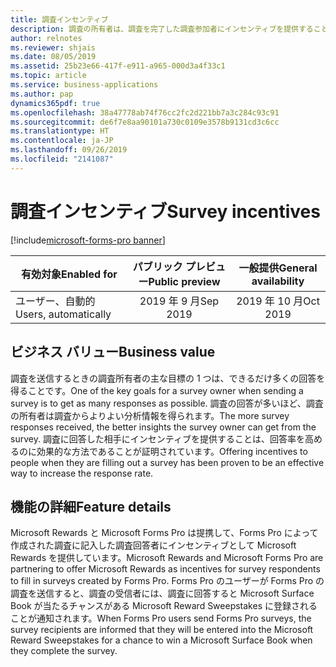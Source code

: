 ```yaml
---
title: 調査インセンティブ
description: 調査の所有者は、調査を完了した調査参加者にインセンティブを提供することができます。
author: relnotes
ms.reviewer: shjais
ms.date: 08/05/2019
ms.assetid: 25b23e66-417f-e911-a965-000d3a4f33c1
ms.topic: article
ms.service: business-applications
ms.author: pap
dynamics365pdf: true
ms.openlocfilehash: 38a47778ab74f76cc2fc2d221bb7a3c284c93c91
ms.sourcegitcommit: de6f7e8aa90101a730c0109e3578b9131cd3c6cc
ms.translationtype: HT
ms.contentlocale: ja-JP
ms.lasthandoff: 09/26/2019
ms.locfileid: "2141087"
---
```

# <a name="survey-incentives"></a><span data-ttu-id="fdd26-103">調査インセンティブ</span><span class="sxs-lookup"><span data-stu-id="fdd26-103">Survey incentives</span></span>
[!include[microsoft-forms-pro banner](../includes/microsoft-forms-pro.md)]

| <span data-ttu-id="fdd26-104">有効対象</span><span class="sxs-lookup"><span data-stu-id="fdd26-104">Enabled for</span></span>    |  <span data-ttu-id="fdd26-105">パブリック プレビュー</span><span class="sxs-lookup"><span data-stu-id="fdd26-105">Public preview</span></span> | <span data-ttu-id="fdd26-106">一般提供</span><span class="sxs-lookup"><span data-stu-id="fdd26-106">General availability</span></span> | 
| ---------- | :----------: |:----------: |
|<span data-ttu-id="fdd26-107">ユーザー、自動的</span><span class="sxs-lookup"><span data-stu-id="fdd26-107">Users, automatically</span></span>|<span data-ttu-id="fdd26-108">2019 年 9 月</span><span class="sxs-lookup"><span data-stu-id="fdd26-108">Sep 2019</span></span>| <span data-ttu-id="fdd26-109">2019 年 10 月</span><span class="sxs-lookup"><span data-stu-id="fdd26-109">Oct 2019</span></span>|


## <a name="business-value"></a><span data-ttu-id="fdd26-110">ビジネス バリュー</span><span class="sxs-lookup"><span data-stu-id="fdd26-110">Business value</span></span>
<!-- bv start -->
<span data-ttu-id="fdd26-111">調査を送信するときの調査所有者の主な目標の 1 つは、できるだけ多くの回答を得ることです。</span><span class="sxs-lookup"><span data-stu-id="fdd26-111">One of the key goals for a survey owner when sending a survey is to get as many responses as possible.</span></span> <span data-ttu-id="fdd26-112">調査の回答が多いほど、調査の所有者は調査からよりよい分析情報を得られます。</span><span class="sxs-lookup"><span data-stu-id="fdd26-112">The more survey responses received, the better insights the survey owner can get from the survey.</span></span> <span data-ttu-id="fdd26-113">調査に回答した相手にインセンティブを提供することは、回答率を高めるのに効果的な方法であることが証明されています。</span><span class="sxs-lookup"><span data-stu-id="fdd26-113">Offering incentives to people when they are filling out a survey has been proven to be an effective way to increase the response rate.</span></span>
<!-- bv end -->



## <a name="feature-details"></a><span data-ttu-id="fdd26-114">機能の詳細</span><span class="sxs-lookup"><span data-stu-id="fdd26-114">Feature details</span></span>
<!--feature detail start -->
<span data-ttu-id="fdd26-115">Microsoft Rewards と Microsoft Forms Pro は提携して、Forms Pro によって作成された調査に記入した調査回答者にインセンティブとして Microsoft Rewards を提供しています。</span><span class="sxs-lookup"><span data-stu-id="fdd26-115">Microsoft Rewards and Microsoft Forms Pro are partnering to offer Microsoft Rewards as incentives for survey respondents to fill in surveys created by Forms Pro.</span></span> <span data-ttu-id="fdd26-116">Forms Pro のユーザーが Forms Pro の調査を送信すると、調査の受信者には、調査に回答すると Microsoft Surface Book が当たるチャンスがある Microsoft Reward Sweepstakes に登録されることが通知されます。</span><span class="sxs-lookup"><span data-stu-id="fdd26-116">When Forms Pro users send Forms Pro surveys, the survey recipients are informed that they will be entered into the Microsoft Reward Sweepstakes for a chance to win a Microsoft Surface Book when they complete the survey.</span></span>
<!--feature detail end -->











